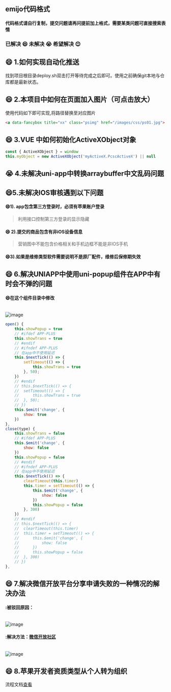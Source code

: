 <!--
 * @Desc: ---   ----
 * @Date: 2019-12-23 10:25:25
 * @LastEditors: 刘
 * @LastEditTime: 2020-05-29 19:51:57
 -->
##  emijo代码格式
#### 代码格式请自行复制，提交问题请再问提前加上格式，需要某类问题可直接搜索表情
### 已解决 :smile:  未解决 :sob:  希望解决 :blush:

## :smile: 1.如何实现自动化推送
找到项目根目录deploy.sh双击打开等待完成之后即可。使用之前确保git本地与仓库都是最新状态。
## :smile: 2.本项目中如何在页面加入图片（可点击放大）
使用代码如下即可实现,将路径替换至对应图片
``` html
<a data-fancybox title="xx" class="psimg" href="/images/css/ps01.jpg">![案例视图](/images/css/ps01.jpg)</a>
```
## :smile: 3.VUE 中如何初始化ActiveXObject对象
``` js
const { ActiveXObject } = window
this.myObject = new ActiveXObject('myActiveX.PcscActiveX') || null
````

## :sob: 4.未解决uni-app中转换arraybuffer中文乱码问题

## :smile:5.未解决IOS审核遇到以下问题

####  :smile:1). app包含第三方登录时，必须有苹果账户登录

> 利用接口控制第三方登录的显示隐藏

#### :smile: 2).提交的商品包含有非iOS设备信息

> 营销图中不能包含价格相关和手机边框不能是非IOS手机

#### :smile:3).如果是维修类型软件需要说明不是原厂配件，维修后保修期失效

## :smile: 6.解决UNIAPP中使用uni-popup组件在APP中有时会不弹的问题
#### :smile:在这个组件目录中修改
<br/>![image](./image/ml.png)

```javascript
open() {
    this.showPopup = true
    // #ifdef APP-PLUS
    this.showTrans = true
    // #endif
    // #ifndef APP-PLUS
    // 在app中不使用延迟
    this.$nextTick(() => {
        setTimeout(() => {
            this.showTrans = true
        }, 50);
    })
    // #endif
    // this.$nextTick(() => {
    // 	setTimeout(() => {
    // 		this.showTrans = true
    // 	}, 50);
    // })
    this.$emit('change', {
        show: true
    })
},
close(type) {
    this.showTrans = false
    // #ifdef APP-PLUS
    this.$emit('change', {
        show: false
    })
    this.showPopup = false
    // #endif
    // #ifndef APP-PLUS
    // 在app中不使用延迟
    this.$nextTick(() => {
        clearTimeout(this.timer)
        this.timer = setTimeout(() => {
            this.$emit('change', {
                show: false
            })
            this.showPopup = false
        }, 300)
    })
    // #endif
    // this.$nextTick(() => {
    // 	clearTimeout(this.timer)
    // 	this.timer = setTimeout(() => {
    // 		this.$emit('change', {
    // 			show: false
    // 		})
    // 		this.showPopup = false
    // 	}, 300)
    // })
},
```

## :smile: 7.解决微信开放平台分享申请失败的一种情况的解决办法
#### :被驳回原因：
<br/>![image](./image/7.1.png)

#### :解决方法：[微信开放社区](https://developers.weixin.qq.com/community/develop/doc/00082460f449a8c77f4a4bad75ac00?jumpto=reply&parent_commentid=000c44b92dc0b84a724a92d7f518&commentid=000ae2ac22ce70c18e4ae19d65b0)
<br/>![image](./image/7.2.png)

## :smile: 8.苹果开发者资质类型从个人转为组织

流程文档[查看](http://39.99.37.143:3000/liuzhen/iOS_Dev.git)